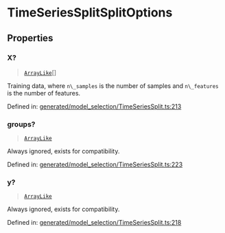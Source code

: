 # TimeSeriesSplitSplitOptions

## Properties

### X?

> [`ArrayLike`](../types/ArrayLike.md)[]

Training data, where `n\_samples` is the number of samples and `n\_features` is the number of features.

Defined in:  [generated/model\_selection/TimeSeriesSplit.ts:213](https://github.com/transitive-bullshit/scikit-learn-ts/blob/122b3c0/packages/sklearn/src/generated/model_selection/TimeSeriesSplit.ts#L213)

### groups?

> [`ArrayLike`](../types/ArrayLike.md)

Always ignored, exists for compatibility.

Defined in:  [generated/model\_selection/TimeSeriesSplit.ts:223](https://github.com/transitive-bullshit/scikit-learn-ts/blob/122b3c0/packages/sklearn/src/generated/model_selection/TimeSeriesSplit.ts#L223)

### y?

> [`ArrayLike`](../types/ArrayLike.md)

Always ignored, exists for compatibility.

Defined in:  [generated/model\_selection/TimeSeriesSplit.ts:218](https://github.com/transitive-bullshit/scikit-learn-ts/blob/122b3c0/packages/sklearn/src/generated/model_selection/TimeSeriesSplit.ts#L218)

